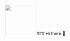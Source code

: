 <img src="https://cdn.jsdelivr.net/gh/4679/4679/gln.png" width="100">
### Hi there 👋

<!-- steam-box start -->
<!-- steam-box end -->
